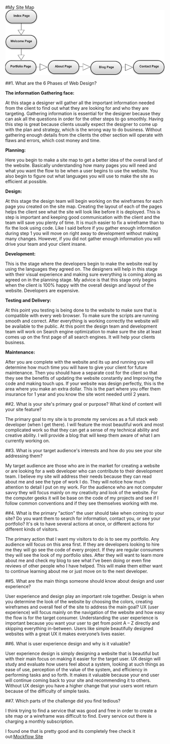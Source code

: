 #My Site Map
![My Website Site Map](images/site_map.png "Site Map")


##1. What are the 6 Phases of Web Design?

**The information Gathering face:** 

At this stage a designer will gather all the important information needed from the client to find out what they are looking for and who they are targeting. Gathering information is essential for the designer because they can ask all the questions in order for the other steps to go smoothly. Having this step is great because clients usually expect the designer to come up with the plan and strategy, which is the wrong way to do business. Without gathering enough details from the clients the other section will operate with flaws and errors, which cost money and time. 

**Planning:**

Here you begin to make a site map to get a better idea of the overall land of the website. Basically understanding how many pages you will need and what you want the flow to be when a user begins to use the website. You also begin to figure out what languages you will use to make the site as efficient at possible.

**Design:**

At this stage the design team will begin working on the wireframes for each page you created on the site map. Creating the layout of each of the pages helps the client see what the site will look like before it is deployed. This is step is important and keeping good communication with the client and the team will save you plenty of time. It is much easier to fix a wireframe than to fix the look using code. Like I said before if you gather enough information during step 1 you will move on right away to development without making many changes. However, if you did not gather enough information you will drive your team and your client insane. 

**Development:**

This is the stage where the developers begin to make the website real by using the languages they agreed on. The designers will help in this stage with their visual experience and making sure everything is coming along as agreed on in the planning stage. My advice is that this stage only begins when the client is 100% happy with the overall design and layout of the website. Developers are expensive.
 
**Testing and Delivery:**

At this point you testing is being done to the website to make sure that is compatible with every web browser. To make sure the scripts are running smooth and correct. After everything is working correctly the website will be available to the public. At this point the design team and development team will work on Search engine optimization to make sure the site at least comes up on the first page of all search engines. It will help your clients business. 

**Maintenance:**

After you are complete with the website and its up and running you will determine how much time you will have to give your client for future maintenance. Then you should have a separate cost for the client so that they see the benefits of updating the website constantly and Improving the code and making touch ups. If your website was design perfectly, this is the area where you make an extra dollar. This is the part where you offer them insurance for 1 year and you know the site wont needed until 2 years. 



##2. What is your site's primary goal or purpose? What kind of content will your site feature?

The primary goal to my site is to promote my services as a full stack web developer (when I get there). I will feature the most beautiful work and most complicated work so that they can get a sense of my technical ability and creative ability. I will provide a blog that will keep them aware of what I am currently working on. 



##3. What is your target audience's interests and how do you see your site addressing them?

My target audience are those who are in the market for creating a website or are looking for a web developer who can contribute to their development team. I believe my site will address their needs because they can read about me and see the type of work I do. They will notice how much attention to detail I put on my work. For the audience who are not computer savvy they will focus mainly on my creativity and look of the website. For the computer geeks it will be base on the code of my projects and see if I follow common conventions and if they see themselves working with me.


##4. What is the primary "action" the user should take when coming to your site? Do you want them to search for information, contact you, or see your portfolio? It's ok to have several actions at once, or different actions for different kinds of visitors.

The primary action that I want my visitors to do is to see my portfolio. Any audience will focus on this area first. If they are developers looking to hire me they will go see the code of every project. If they are regular consumers they will see the look of my portfolio sites. After they will want to learn more about me and check my blog to see what I’ve been doing or even fine reviews of other people who I have helped. This will make them either want to continue learning about me or just move on to the next developer. 


##5. What are the main things someone should know about design and user experience?

User experience and design play an important role together. Design is when you determine the look of the website by choosing the colors, creating wireframes and overall feel of the site to address the main goal? UX (user experience) will focus mainly on the navigation of the website and how easy the flow is for the target consumer. Understanding the user experience is important because you want your user to get from point A – Z directly and skipping everything in-between. Users like simple beautifully designed websites with a great UX it makes everyone’s lives easier. 


##6. What is user experience design and why is it valuable? 

User experience design is simply designing a website that is beautiful but with their main focus on making it easier for the target user. UX design will study and evaluate how users feel about a system, looking at such things as ease of use, perception of the value of the system, and efficiency in performing tasks and so forth. It makes it valuable because your end user will continue coming back to your site and recommending it to others. Without UX design you have a higher change that your users wont return because of the difficulty of simple tasks. 


##7. Which parts of the challenge did you find tedious?

I think trying to find a service that was good and free in order to create a site map or a wireframe was difficult to find. Every service out there is charging a monthly subscription. 

I found one that is pretty good and its completely free check it out:[Mockflow Site](https://app.mockflow.com/index.jsp?logout=yes)

